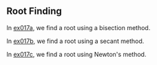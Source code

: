 ## Root Finding

In [ex017a](ex017a_bisection_method), we find a root using a bisection method.

In [ex017b](ex017b_secant_method), we find a root using a secant method.

In [ex017c](ex017c_newtons_method), we find a root using Newton's method.
